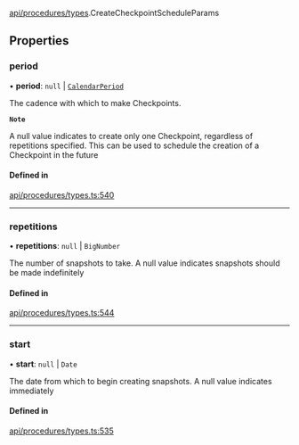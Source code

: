 [api/procedures/types](../../../../Modules/API/Procedures/Types.md).CreateCheckpointScheduleParams

## Properties

### period

• **period**: ``null`` \| [`CalendarPeriod`](../../../Types/CalendarPeriod.md)

The cadence with which to make Checkpoints.

**`Note`**

A null value indicates to create only one Checkpoint, regardless of repetitions specified. This can be used to schedule the creation of a Checkpoint in the future

#### Defined in

[api/procedures/types.ts:540](https://github.com/PolymeshAssociation/polymesh-sdk/blob/15be87e8/src/api/procedures/types.ts#L540)

___

### repetitions

• **repetitions**: ``null`` \| `BigNumber`

The number of snapshots to take. A null value indicates snapshots should be made indefinitely

#### Defined in

[api/procedures/types.ts:544](https://github.com/PolymeshAssociation/polymesh-sdk/blob/15be87e8/src/api/procedures/types.ts#L544)

___

### start

• **start**: ``null`` \| `Date`

The date from which to begin creating snapshots. A null value indicates immediately

#### Defined in

[api/procedures/types.ts:535](https://github.com/PolymeshAssociation/polymesh-sdk/blob/15be87e8/src/api/procedures/types.ts#L535)

